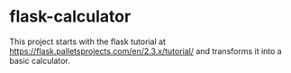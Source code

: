 # flask-calculator
This project starts with the flask tutorial at https://flask.palletsprojects.com/en/2.3.x/tutorial/ and transforms it into a basic calculator.
